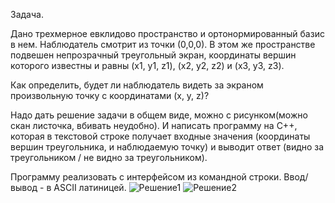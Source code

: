 Задача.

Дано трехмерное евклидово пространство и ортонормированный базис в нем. Наблюдатель смотрит из точки (0,0,0). В этом же пространстве подвешен непрозрачный треугольный экран, координаты вершин которого известны и равны (x1, y1, z1), (x2, y2, z2) и (x3, y3, z3).

Как определить, будет ли наблюдатель видеть за экраном произвольную точку с координатами (x, y, z)?

Надо дать решение задачи в общем виде, можно с рисунком(можно скан листочка, вбивать неудобно).
И написать программу на С++, которая в текстовой строке получает входные значения (координаты вершин треугольника, и наблюдаемую точку) и выводит ответ (видно за треугольником / не видно за треугольником).

Программу реализовать с интерфейсом из командной строки. Ввод/вывод - в ASCII латиницей.
![Решение1](https://user-images.githubusercontent.com/112639362/221561553-d776132d-4fa9-47a1-b7cd-7c4aa451891f.jpeg)
![Решение2](https://user-images.githubusercontent.com/112639362/221561563-4afd3a18-a6c2-4c5e-964d-b73fcba1987d.jpeg)
